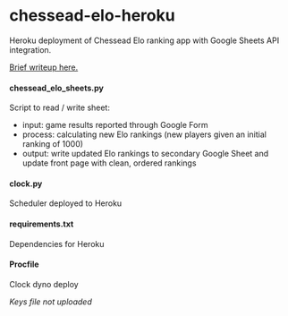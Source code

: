 # chessead-elo-heroku
Heroku deployment of Chessead Elo ranking app with Google Sheets API integration.

<a href="https://jbachlombardo.wordpress.com/2020/02/26/heroku-the-google-sheets-api-deploying-chesseads-elo-calculator/">Brief writeup here.</a>

#### chessead_elo_sheets.py
Script to read / write sheet: 
- input: game results reported through Google Form
- process: calculating new Elo rankings (new players given an initial ranking of 1000)
- output: write updated Elo rankings to secondary Google Sheet and update front page with clean, ordered rankings

#### clock.py
Scheduler deployed to Heroku

#### requirements.txt
Dependencies for Heroku

#### Procfile
Clock dyno deploy

*Keys file not uploaded*
